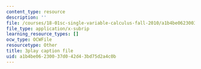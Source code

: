 ```yaml
---
content_type: resource
description: ''
file: /courses/18-01sc-single-variable-calculus-fall-2010/a1b4be06230037d042d43bd75d2a4c0b_MK_0QHbUnIA.srt
file_type: application/x-subrip
learning_resource_types: []
ocw_type: OCWFile
resourcetype: Other
title: 3play caption file
uid: a1b4be06-2300-37d0-42d4-3bd75d2a4c0b
---
```

